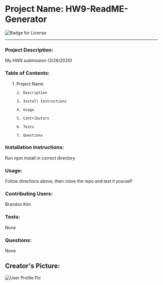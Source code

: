 <h1>Project Name: HW9-ReadME-Generator</h1>
      <img src="https://img.shields.io/static/v1?label=License&message=MIT&color=blue" alt="Badge for License"></img>
        <hr>
      <h3>Project Description: </h3><p>My HW9 submission (3/26/2020)</p>
      <h3>Table of Contents: </h3><ol>1. Project Name

      2. Description

      3. Install Instructions

      4. Usage

      5. Contributors

      6. Tests

      7. Questions
</ol>
      <h3>Installation Instructions: </h3><p>Run npm install in correct directory</p>
      <h3>Usage: </h3><p>Follow directions above, then clone the repo and test it yourself</p>
      <h3>Contributing Users: </h3><p>Brandon Kim</p>
      <h3>Tests: </h3><p>None</p>
      <h3>Questions: </h3><p>None</p>
      <h2>Creator's Picture: </h2><img src=https://avatars0.githubusercontent.com/u/61259374?v=4 alt="User Profile Pic"></img>
      
